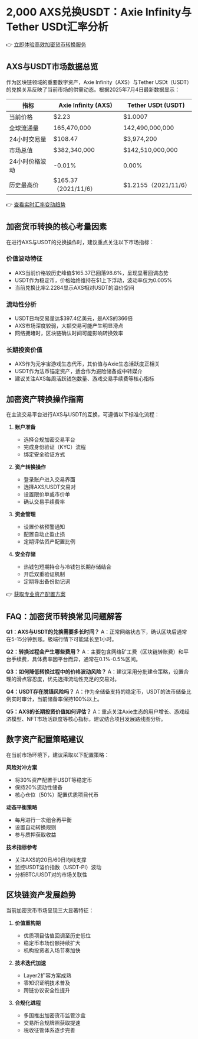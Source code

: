 # 2,000 AXS兑换USDT：Axie Infinity与Tether USDt汇率分析

👉 [立即体验高效加密货币转换服务](https://bit.ly/okx_welcome)

## AXS与USDT市场数据总览
作为区块链领域的重要数字资产，Axie Infinity（AXS）与Tether USDt（USDT）的兑换关系反映了当前市场的供需动态。根据2025年7月4日最新数据显示：

| 指标                | Axie Infinity (AXS)        | Tether USDt (USDT)          |
|---------------------|----------------------------|-----------------------------|
| 当前价格            | $2.23                     | $1.0007                    |
| 全球流通量          | 165,470,000                | 142,490,000,000             |
| 24小时交易量        | $108.47                   | $3,974,200                 |
| 市场总值            | $382,340,000              | $142,510,000,000            |
| 24小时价格波动      | -0.01%                    | 0.00%                      |
| 历史最高价          | $165.37（2021/11/6）      | $1.2155（2021/11/6）       |

👉 [查看实时汇率变动趋势](https://bit.ly/okx_welcome)

## 加密货币转换的核心考量因素
在进行AXS与USDT的兑换操作时，建议重点关注以下市场指标：

### 价值波动特征
- AXS当前价格较历史峰值$165.37已回落98.6%，呈现显著回调态势
- USDT作为稳定币，价格始终维持在$1上下浮动，波动率仅为0.005%
- 当前兑换比率2.2284显示AXS相对USDT的溢价空间

### 流动性分析
- USDT日均交易量达$397.4亿美元，是AXS的366倍
- AXS市场深度较弱，大额交易可能产生明显滑点
- 网络拥堵时，区块链确认时间可能影响转换效率

### 长期投资价值
- AXS作为元宇宙游戏生态代币，其价值与Axie生态活跃度正相关
- USDT作为法币锚定资产，适合作为避险储备或中转媒介
- 建议关注AXS每周活跃钱包数量、游戏交易手续费等核心指标

## 加密资产转换操作指南
在主流交易平台进行AXS与USDT的互换，可遵循以下标准化流程：

1. **账户准备**
   - 选择合规加密交易平台
   - 完成身份验证（KYC）流程
   - 绑定安全验证方式

2. **资产转换操作**
   - 登录账户进入交易界面
   - 选择AXS/USDT交易对
   - 设置限价单或市价单
   - 确认交易手续费率

3. **资金管理**
   - 设置价格预警通知
   - 配置自动止盈止损
   - 定期评估资产配置比例

4. **安全存储**
   - 热钱包短期持仓与冷钱包长期存储结合
   - 开启双重验证机制
   - 定期导出备份助记词

👉 [获取专业资产配置方案](https://bit.ly/okx_welcome)

## FAQ：加密货币转换常见问题解答

**Q1：AXS与USDT的兑换需要多长时间？**
A：正常网络状态下，确认区块后通常在5-15分钟到账。极端行情下可能延长至1小时。

**Q2：转换过程会产生哪些费用？**
A：主要包含网络矿工费（区块链转账费）和平台手续费，具体费率因平台而异，通常在0.1%-0.5%区间。

**Q3：如何降低转换过程中的价格波动风险？**
A：建议采用分批建仓策略，设置合理的滑点容忍度，优先选择流动性充足的交易对。

**Q4：USDT存在脱锚风险吗？**
A：作为全储备支持的稳定币，USDT的法币储备比例实时审计，当前储备率保持100%以上。

**Q5：AXS的长期投资价值如何评估？**
A：重点关注Axie生态的用户增长、游戏经济模型、NFT市场活跃度等核心指标，建议结合项目发展路线图分析。

## 数字资产配置策略建议
在当前市场环境下，建议采取以下配置策略：

**风险对冲方案**
- 将30%资产配置于USDT等稳定币
- 保持20%流动性储备
- 核心仓位（50%）配置优质项目代币

**动态平衡策略**
- 每月进行一次组合再平衡
- 设置自动转换规则
- 参与质押获取收益

**技术指标参考**
- 关注AXS的20日/60日均线支撑
- 监控USDT溢价指数（USDT-PI）波动
- 分析BTC/USDT对的市场关联性

## 区块链资产发展趋势
当前加密货币市场呈现三大显著特征：

1. **价值重构期**
   - 优质项目估值回调至历史低位
   - 稳定币市场份额持续扩大
   - 机构投资者入场节奏加快

2. **技术迭代加速**
   - Layer2扩容方案成熟
   - 零知识证明技术普及
   - 跨链协议安全性提升

3. **合规化进程**
   - 多国推出加密货币监管沙盒
   - 交易所合规牌照获取提速
   - 税收征管体系逐步完善
